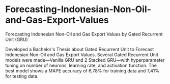 # Forecasting-Indonesian-Non-Oil-and-Gas-Export-Values
Forecasting Indonesian Non-Oil and Gas Export Values by Gated Recurrent Unit (GRU)

Developed a Bachelor's Thesis about Gated Recurrent Unit to Forecast Indonesian Non-Oil and Gas Export Values. Several Gated Recurrent Unit models were made—Vanilla GRU and 2 Stacked GRU—with hyperparameter tuning on number of neurons, learning rate, and activation function. The best model shows a MAPE accuracy of 6,78% for training data and 7,41% for testing data.
